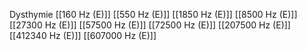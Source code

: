 Dysthymie
[[160 Hz (E)]]
[[550 Hz (E)]]
[[1850 Hz (E)]]
[[8500 Hz (E)]]
[[27300 Hz (E)]]
[[57500 Hz (E)]]
[[72500 Hz (E)]]
[[207500 Hz (E)]]
[[412340 Hz (E)]]
[[607000 Hz (E)]]